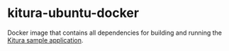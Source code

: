 # kitura-ubuntu-docker
Docker image that contains all dependencies for building and running
the [Kitura sample application](https://github.com/IBM-Swift/Kitura).
